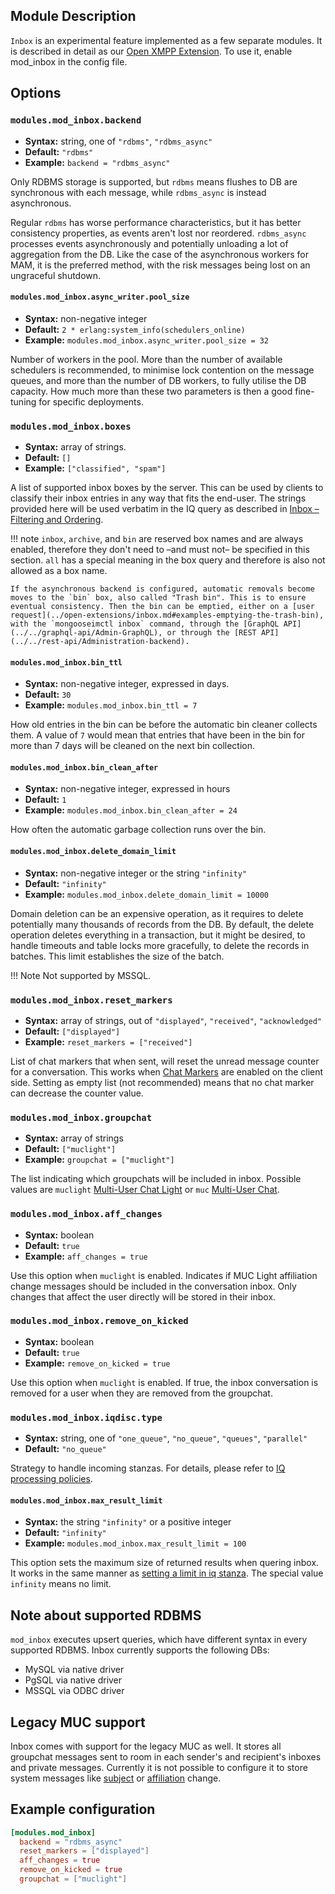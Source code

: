 ## Module Description

`Inbox` is an experimental feature implemented as a few separate modules.
It is described in detail as our [Open XMPP Extension](../open-extensions/inbox.md).
To use it, enable mod\_inbox in the config file.

## Options

### `modules.mod_inbox.backend`
* **Syntax:** string, one of `"rdbms"`, `"rdbms_async"`
* **Default:** `"rdbms"`
* **Example:** `backend = "rdbms_async"`

Only RDBMS storage is supported, but `rdbms` means flushes to DB are synchronous with each message, while `rdbms_async` is instead asynchronous.

Regular `rdbms` has worse performance characteristics, but it has better consistency properties, as events aren't lost nor reordered. `rdbms_async` processes events asynchronously and potentially unloading a lot of aggregation from the DB. Like the case of the asynchronous workers for MAM, it is the preferred method, with the risk messages being lost on an ungraceful shutdown.

#### `modules.mod_inbox.async_writer.pool_size`
* **Syntax:** non-negative integer
* **Default:** `2 * erlang:system_info(schedulers_online)`
* **Example:** `modules.mod_inbox.async_writer.pool_size = 32`

Number of workers in the pool. More than the number of available schedulers is recommended, to minimise lock contention on the message queues, and more than the number of DB workers, to fully utilise the DB capacity. How much more than these two parameters is then a good fine-tuning for specific deployments.

### `modules.mod_inbox.boxes`
* **Syntax:** array of strings.
* **Default:** `[]`
* **Example:** `["classified", "spam"]`

A list of supported inbox boxes by the server. This can be used by clients to classify their inbox entries in any way that fits the end-user. The strings provided here will be used verbatim in the IQ query as described in [Inbox – Filtering and Ordering](../open-extensions/inbox.md#filtering-and-ordering).

!!! note
    `inbox`, `archive`, and `bin` are reserved box names and are always enabled, therefore they don't need to –and must not– be specified in this section. `all` has a special meaning in the box query and therefore is also not allowed as a box name.

    If the asynchronous backend is configured, automatic removals become moves to the `bin` box, also called "Trash bin". This is to ensure eventual consistency. Then the bin can be emptied, either on a [user request](../open-extensions/inbox.md#examples-emptying-the-trash-bin), with the `mongooseimctl inbox` command, through the [GraphQL API](../../graphql-api/Admin-GraphQL), or through the [REST API](../../rest-api/Administration-backend).

#### `modules.mod_inbox.bin_ttl`
* **Syntax:** non-negative integer, expressed in days.
* **Default:** `30`
* **Example:** `modules.mod_inbox.bin_ttl = 7`

How old entries in the bin can be before the automatic bin cleaner collects them. A value of `7` would mean that entries that have been in the bin for more than 7 days will be cleaned on the next bin collection.

#### `modules.mod_inbox.bin_clean_after`
* **Syntax:** non-negative integer, expressed in hours
* **Default:** `1`
* **Example:** `modules.mod_inbox.bin_clean_after = 24`

How often the automatic garbage collection runs over the bin.

#### `modules.mod_inbox.delete_domain_limit`

* **Syntax:** non-negative integer or the string `"infinity"`
* **Default:** `"infinity"`
* **Example:** `modules.mod_inbox.delete_domain_limit = 10000`

Domain deletion can be an expensive operation, as it requires to delete potentially many thousands of records from the DB. By default, the delete operation deletes everything in a transaction, but it might be desired, to handle timeouts and table locks more gracefully, to delete the records in batches. This limit establishes the size of the batch.

!!! Note
    Not supported by MSSQL.

### `modules.mod_inbox.reset_markers`
* **Syntax:** array of strings, out of `"displayed"`, `"received"`, `"acknowledged"`
* **Default:** `["displayed"]`
* **Example:** `reset_markers = ["received"]`

List of chat markers that when sent, will reset the unread message counter for a conversation.
This works when [Chat Markers](https://xmpp.org/extensions/xep-0333.html) are enabled on the client side.
Setting as empty list (not recommended) means that no chat marker can decrease the counter value.

### `modules.mod_inbox.groupchat`
* **Syntax:** array of strings
* **Default:** `["muclight"]`
* **Example:** `groupchat = ["muclight"]`

The list indicating which groupchats will be included in inbox.
Possible values are `muclight` [Multi-User Chat Light](https://xmpp.org/extensions/inbox/muc-light.html) or `muc` [Multi-User Chat](https://xmpp.org/extensions/xep-0045.html).

### `modules.mod_inbox.aff_changes`
* **Syntax:** boolean
* **Default:** `true`
* **Example:** `aff_changes = true`

Use this option when `muclight` is enabled.
Indicates if MUC Light affiliation change messages should be included in the conversation inbox.
Only changes that affect the user directly will be stored in their inbox.

### `modules.mod_inbox.remove_on_kicked`
* **Syntax:** boolean
* **Default:** `true`
* **Example:** `remove_on_kicked = true`

Use this option when `muclight` is enabled.
If true, the inbox conversation is removed for a user when they are removed from the groupchat.

### `modules.mod_inbox.iqdisc.type`
* **Syntax:** string, one of `"one_queue"`, `"no_queue"`, `"queues"`, `"parallel"`
* **Default:** `"no_queue"`

Strategy to handle incoming stanzas. For details, please refer to
[IQ processing policies](../configuration/Modules.md#iq-processing-policies).

#### `modules.mod_inbox.max_result_limit`
* **Syntax:** the string `"infinity"` or a positive integer
* **Default:** `"infinity"`
* **Example:** `modules.mod_inbox.max_result_limit = 100`

This option sets the maximum size of returned results when quering inbox.
It works in the same manner as [setting a limit in iq stanza](../open-extensions/inbox.md#limiting-the-query).
The special value `infinity` means no limit.

## Note about supported RDBMS

`mod_inbox` executes upsert queries, which have different syntax in every supported RDBMS.
Inbox currently supports the following DBs:

* MySQL via native driver
* PgSQL via native driver
* MSSQL via ODBC driver

## Legacy MUC support
Inbox comes with support for the legacy MUC as well. It stores all groupchat messages sent to
room in each sender's and recipient's inboxes and private messages. Currently it is not possible to
configure it to store system messages like [subject](https://xmpp.org/extensions/xep-0045.html#enter-subject) 
or [affiliation](https://xmpp.org/extensions/xep-0045.html#affil) change.


## Example configuration

```toml
[modules.mod_inbox]
  backend = "rdbms_async"
  reset_markers = ["displayed"]
  aff_changes = true
  remove_on_kicked = true
  groupchat = ["muclight"]
```
